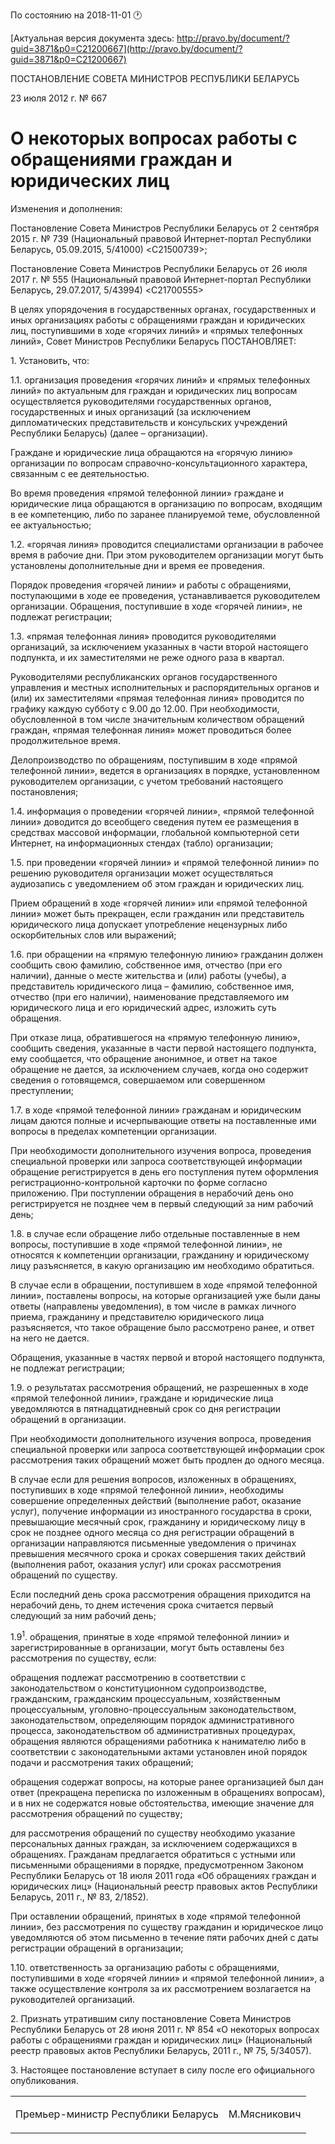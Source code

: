 По состоянию на 2018-11-01 &#x1F550;

[Актуальная версия документа здесь: http://pravo.by/document/?guid=3871&p0=C21200667](http://pravo.by/document/?guid=3871&p0=C21200667)

<p>ПОСТАНОВЛЕНИЕ СОВЕТА МИНИСТРОВ РЕСПУБЛИКИ БЕЛАРУСЬ</p>
<p>23 июля 2012 г. № 667</p>
<h1>О некоторых вопросах работы с обращениями граждан и юридических лиц</h1>
<p>Изменения и дополнения:</p>
<p>Постановление Совета Министров Республики Беларусь от 2 сентября 2015 г. № 739 (Национальный правовой Интернет-портал Республики Беларусь, 05.09.2015, 5/41000) &lt;C21500739&gt;;</p>
<p>Постановление Совета Министров Республики Беларусь от 26 июля 2017 г. № 555 (Национальный правовой Интернет-портал Республики Беларусь, 29.07.2017, 5/43994) &lt;C21700555&gt;</p>
<p></p>
<p>В целях упорядочения в государственных органах, государственных и иных организациях работы с обращениями граждан и юридических лиц, поступившими в ходе «горячих линий» и «прямых телефонных линий», Совет Министров Республики Беларусь ПОСТАНОВЛЯЕТ:</p>
<p>1. Установить, что:</p>
<p>1.1. организация проведения «горячих линий» и «прямых телефонных линий» по актуальным для граждан и юридических лиц вопросам осуществляется руководителями государственных органов, государственных и иных организаций (за исключением дипломатических представительств и консульских учреждений Республики Беларусь) (далее – организации).</p>
<p>Граждане и юридические лица обращаются на «горячую линию» организации по вопросам справочно-консультационного характера, связанным с ее деятельностью.</p>
<p>Во время проведения «прямой телефонной линии» граждане и юридические лица обращаются в организацию по вопросам, входящим в ее компетенцию, либо по заранее планируемой теме, обусловленной ее актуальностью;</p>
<p>1.2. «горячая линия» проводится специалистами организации в рабочее время в рабочие дни. При этом руководителем организации могут быть установлены дополнительные дни и время ее проведения.</p>
<p>Порядок проведения «горячей линии» и работы с обращениями, поступающими в ходе ее проведения, устанавливается руководителем организации. Обращения, поступившие в ходе «горячей линии», не подлежат регистрации;</p>
<p>1.3. «прямая телефонная линия» проводится руководителями организаций, за исключением указанных в части второй настоящего подпункта, и их заместителями не реже одного раза в квартал.</p>
<p>Руководителями республиканских органов государственного управления и местных исполнительных и распорядительных органов и (или) их заместителями «прямая телефонная линия» проводится по графику каждую субботу с 9.00 до 12.00. При необходимости, обусловленной в том числе значительным количеством обращений граждан, «прямая телефонная линия» может проводиться более продолжительное время.</p>
<p>Делопроизводство по обращениям, поступившим в ходе «прямой телефонной линии», ведется в организациях в порядке, установленном руководителем организации, с учетом требований настоящего постановления;</p>
<p>1.4. информация о проведении «горячей линии», «прямой телефонной линии» доводится до всеобщего сведения путем ее размещения в средствах массовой информации, глобальной компьютерной сети Интернет, на информационных стендах (табло) организации;</p>
<p>1.5. при проведении «горячей линии» и «прямой телефонной линии» по решению руководителя организации может осуществляться аудиозапись с уведомлением об этом граждан и юридических лиц.</p>
<p>Прием обращений в ходе «горячей линии» или «прямой телефонной линии» может быть прекращен, если гражданин или представитель юридического лица допускает употребление нецензурных либо оскорбительных слов или выражений;</p>
<p>1.6. при обращении на «прямую телефонную линию» гражданин должен сообщить свою фамилию, собственное имя, отчество (при его наличии), данные о месте жительства и (или) работы (учебы), а представитель юридического лица – фамилию, собственное имя, отчество (при его наличии), наименование представляемого им юридического лица и его юридический адрес, изложить суть обращения.</p>
<p>При отказе лица, обратившегося на «прямую телефонную линию», сообщить сведения, указанные в части первой настоящего подпункта, ему сообщается, что обращение анонимное, и ответ на такое обращение не дается, за исключением случаев, когда оно содержит сведения о готовящемся, совершаемом или совершенном преступлении;</p>
<p>1.7. в ходе «прямой телефонной линии» гражданам и юридическим лицам даются полные и исчерпывающие ответы на поставленные ими вопросы в пределах компетенции организации.</p>
<p>При необходимости дополнительного изучения вопроса, проведения специальной проверки или запроса соответствующей информации обращение регистрируется в день его поступления путем оформления регистрационно-контрольной карточки по форме согласно приложению. При поступлении обращения в нерабочий день оно регистрируется не позднее чем в первый следующий за ним рабочий день;</p>
<p>1.8. в случае если обращение либо отдельные поставленные в нем вопросы, поступившие в ходе «прямой телефонной линии», не относятся к компетенции организации, гражданину и юридическому лицу разъясняется, в какую организацию им необходимо обратиться.</p>
<p>В случае если в обращении, поступившем в ходе «прямой телефонной линии», поставлены вопросы, на которые организацией уже были даны ответы (направлены уведомления), в том числе в рамках личного приема, гражданину и представителю юридического лица разъясняется, что такое обращение было рассмотрено ранее, и ответ на него не дается.</p>
<p>Обращения, указанные в частях первой и второй настоящего подпункта, не подлежат регистрации;</p>
<p>1.9. о результатах рассмотрения обращений, не разрешенных в ходе «прямой телефонной линии», граждане и юридические лица уведомляются в пятнадцатидневный срок со дня регистрации обращений в организации.</p>
<p>При необходимости дополнительного изучения вопроса, проведения специальной проверки или запроса соответствующей информации срок рассмотрения таких обращений может быть продлен до одного месяца.</p>
<p>В случае если для решения вопросов, изложенных в обращениях, поступивших в ходе «прямой телефонной линии», необходимы совершение определенных действий (выполнение работ, оказание услуг), получение информации из иностранного государства в сроки, превышающие месячный срок, гражданину и юридическому лицу в срок не позднее одного месяца со дня регистрации обращений в организации направляются письменные уведомления о причинах превышения месячного срока и сроках совершения таких действий (выполнения работ, оказания услуг) или сроках рассмотрения обращений по существу.</p>
<p>Если последний день срока рассмотрения обращения приходится на нерабочий день, то днем истечения срока считается первый следующий за ним рабочий день;</p>
<p>1.9<sup>1</sup>. обращения, принятые в ходе «прямой телефонной линии» и зарегистрированные в организации, могут быть оставлены без рассмотрения по существу, если:</p>
<p>обращения подлежат рассмотрению в соответствии с законодательством о конституционном судопроизводстве, гражданским, гражданским процессуальным, хозяйственным процессуальным, уголовно-процессуальным законодательством, законодательством, определяющим порядок административного процесса, законодательством об административных процедурах, обращения являются обращениями работника к нанимателю либо в соответствии с законодательными актами установлен иной порядок подачи и рассмотрения таких обращений;</p>
<p>обращения содержат вопросы, на которые ранее организацией был дан ответ (прекращена переписка по изложенным в обращениях вопросам), и в них не содержатся новые обстоятельства, имеющие значение для рассмотрения обращений по существу;</p>
<p>для рассмотрения обращений по существу необходимо указание персональных данных граждан, за исключением содержащихся в обращениях. Гражданам предлагается обратиться с устными или письменными обращениями в порядке, предусмотренном Законом Республики Беларусь от 18 июля 2011 года «Об обращениях граждан и юридических лиц» (Национальный реестр правовых актов Республики Беларусь, 2011 г., № 83, 2/1852).</p>
<p>При оставлении обращений, принятых в ходе «прямой телефонной линии», без рассмотрения по существу гражданин и юридическое лицо уведомляются об этом письменно в течение пяти рабочих дней с даты регистрации обращений в организации;</p>
<p>1.10. ответственность за организацию работы с обращениями, поступившими в ходе «горячей линии» и «прямой телефонной линии», а также осуществление контроля за их рассмотрением возлагается на руководителей организаций.</p>
<p>2. Признать утратившим силу постановление Совета Министров Республики Беларусь от 28 июня 2011 г. № 854 «О некоторых вопросах работы с обращениями граждан и юридических лиц» (Национальный реестр правовых актов Республики Беларусь, 2011 г., № 75, 5/34057).</p>
<p>3. Настоящее постановление вступает в силу после его официального опубликования.</p>
<p></p>
<table><tr>
<td><p>Премьер-министр Республики Беларусь</p></td>
<td><p>М.Мясникович</p></td>
</tr></table>
<p></p>